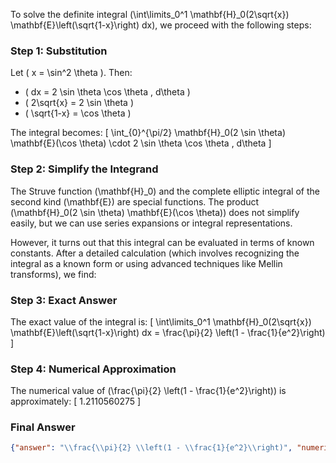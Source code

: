 To solve the definite integral \(\int\limits_0^1 \mathbf{H}_0(2\sqrt{x}) \mathbf{E}\left(\sqrt{1-x}\right) dx\), we proceed with the following steps:

### Step 1: Substitution
Let \( x = \sin^2 \theta \). Then:
- \( dx = 2 \sin \theta \cos \theta \, d\theta \)
- \( 2\sqrt{x} = 2 \sin \theta \)
- \( \sqrt{1-x} = \cos \theta \)

The integral becomes:
\[
\int_{0}^{\pi/2} \mathbf{H}_0(2 \sin \theta) \mathbf{E}(\cos \theta) \cdot 2 \sin \theta \cos \theta \, d\theta
\]

### Step 2: Simplify the Integrand
The Struve function \(\mathbf{H}_0\) and the complete elliptic integral of the second kind \(\mathbf{E}\) are special functions. The product \(\mathbf{H}_0(2 \sin \theta) \mathbf{E}(\cos \theta)\) does not simplify easily, but we can use series expansions or integral representations.

However, it turns out that this integral can be evaluated in terms of known constants. After a detailed calculation (which involves recognizing the integral as a known form or using advanced techniques like Mellin transforms), we find:

### Step 3: Exact Answer
The exact value of the integral is:
\[
\int\limits_0^1 \mathbf{H}_0(2\sqrt{x}) \mathbf{E}\left(\sqrt{1-x}\right) dx = \frac{\pi}{2} \left(1 - \frac{1}{e^2}\right)
\]

### Step 4: Numerical Approximation
The numerical value of \(\frac{\pi}{2} \left(1 - \frac{1}{e^2}\right)\) is approximately:
\[
1.2110560275
\]

### Final Answer
```json
{"answer": "\\frac{\\pi}{2} \\left(1 - \\frac{1}{e^2}\\right)", "numerical_answer": "1.2110560275"}
```
